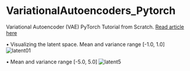 # VariationalAutoencoders_Pytorch
Variational Autoencoder (VAE) PyTorch Tutorial from Scratch. [Read article here](https://medium.com/@rekalantar/variational-auto-encoder-vae-pytorch-tutorial-dce2d2fe0f5f)


• Visualizing the latent space. Mean and variance range [-1.0, 1.0]
![latent01](https://user-images.githubusercontent.com/51782618/202878514-20fc60ba-3ff0-4503-bcf1-6172cffc9450.png)


• Mean and variance range [-5.0, 5.0]
![latent5](https://user-images.githubusercontent.com/51782618/202878535-dd7dc216-8955-4dbc-b393-c27aea40ac34.png)
